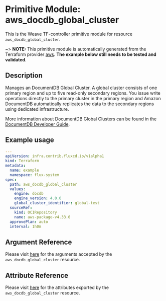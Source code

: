 
# Primitive Module: aws_docdb_global_cluster

This is the Weave TF-controller primitive module for resource `aws_docdb_global_cluster`.

~> **NOTE:** This primitive module is automatically generated from the Terraform provider [aws](https://registry.terraform.io/providers/hashicorp/aws/latest/docs/resources/docdb_global_cluster). **The example below still needs to be tested and validated**.

## Description

Manages an DocumentDB Global Cluster. A global cluster consists of one primary region and up to five read-only secondary regions. You issue write operations directly to the primary cluster in the primary region and Amazon DocumentDB automatically replicates the data to the secondary regions using dedicated infrastructure.

More information about DocumentDB Global Clusters can be found in the [DocumentDB Developer Guide](https://docs.aws.amazon.com/documentdb/latest/developerguide/global-clusters.html).

## Example usage

```yaml
---
apiVersion: infra.contrib.fluxcd.io/v1alpha1
kind: Terraform
metadata:
  name: example
  namespace: flux-system
spec:
  path: aws_docdb_global_cluster
  values:
    engine: docdb
    engine_version: 4.0.0
    global_cluster_identifier: global-test
  sourceRef:
    kind: OCIRepository
    name: aws-package-v4.33.0
  approvePlan: auto
  interval: 1h0m
```

## Argument Reference

Please visit [here](https://registry.terraform.io/providers/hashicorp/aws/4.33.0/docs/resources/docdb_global_cluster#argument-reference) for the arguments accepted by the `aws_docdb_global_cluster` resource.

## Attribute Reference

Please visit [here](https://registry.terraform.io/providers/hashicorp/aws/4.33.0/docs/resources/docdb_global_cluster#attributes-reference) for the attributes exported by the `aws_docdb_global_cluster` resource.
